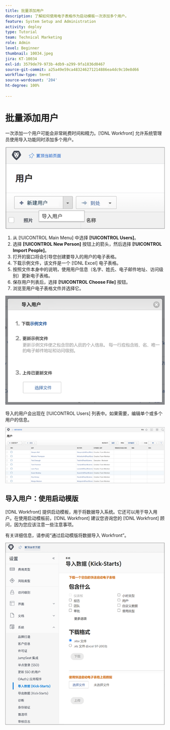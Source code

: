 ```yaml
---
title: 批量添加用户
description: 了解如何使用电子表格作为启动模板一次添加多个用户。
feature: System Setup and Administration
activity: deploy
type: Tutorial
team: Technical Marketing
role: Admin
level: Beginner
thumbnail: 10034.jpeg
jira: KT-10034
exl-id: 3579de79-973b-4db9-a299-9fa1836d0467
source-git-commit: a25a49e59ca483246271214886ea4dc9c10e8d66
workflow-type: tm+mt
source-wordcount: '204'
ht-degree: 100%

---
```


# 批量添加用户

一次添加一个用户可能会非常耗费时间和精力。[!DNL Workfront] 允许系统管理员使用导入功能同时添加多个用户。

![[!UICONTROL Import People] 菜单选项](assets/admin-fund-adding-users-5.png)

1. 从 [!UICONTROL Main Menu] 中选择 **[!UICONTROL Users]**。
1. 选择 **[!UICONTROL New Person]** 按钮上的箭头，然后选择 **[!UICONTROL Import People]**。
1. 打开的窗口将会引导您创建要导入的用户的电子表格。
1. 下载示例文件，该文件是一个 [!DNL Excel] 电子表格。
1. 按照文件本身中的说明，使用用户信息（名字、姓氏、电子邮件地址、访问级别）更新电子表格。
1. 保存用户列表后，选择 **[!UICONTROL Choose File]** 按钮。
1. 浏览至用户电子表格文件并选择它。

![导入人员窗口](assets/admin-fund-adding-users-6.png)

导入的用户会出现在 [!UICONTROL Users] 列表中。如果需要，编辑单个或多个用户的信息。

![用户列表](assets/admin-fund-adding-users-7.png)

## 导入用户：使用启动模版

[!DNL Workfront] 提供启动模板，用于将数据导入系统。它还可以用于导入用户。在使用启动模板前，[!DNL Workfront] 建议您咨询您的 [!DNL Workfront] 顾问，因为您应该注意一些注意事项。

<!---
paragraph below needs URL to article
--->

有关详细信息，请参阅“通过启动模版将数据导入 Workfront”。

![[!UICONTROL Import Data] ([!UICONTROL Kick-Starts]) 窗口，在 [!UICONTROL Setup] 区域中](assets/admin-fund-adding-users-8.png)

<!--
Learn more URLs
Import users
Import data into Workfront via Kick-Starts
-->

